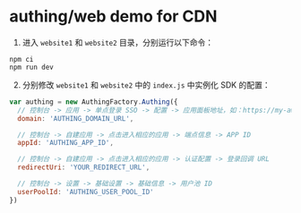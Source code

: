 # authing/web demo for CDN

1. 进入 `website1` 和 `website2` 目录，分别运行以下命令：

``` shell
npm ci
npm run dev
```

2. 分别修改 `website1` 和 `website2` 中的 `index.js` 中实例化 SDK 的配置：

``` javascript
var authing = new AuthingFactory.Authing({
  // 控制台 -> 应用 -> 单点登录 SSO -> 配置 -> 应用面板地址，如：https://my-awesome-sso.authing.cn
  domain: 'AUTHING_DOMAIN_URL',

  // 控制台 -> 自建应用 -> 点击进入相应的应用 -> 端点信息 -> APP ID
  appId: 'AUTHING_APP_ID',

  // 控制台 -> 自建应用 -> 点击进入相应的应用 -> 认证配置 -> 登录回调 URL
  redirectUri: 'YOUR_REDIRECT_URL',

  // 控制台 -> 设置 -> 基础设置 -> 基础信息 -> 用户池 ID
  userPoolId: 'AUTHING_USER_POOL_ID'
})
```
